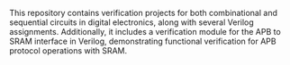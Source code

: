 This repository contains verification projects for both combinational and sequential circuits in digital electronics, along with several Verilog assignments. Additionally, it includes a verification module for the APB to SRAM interface in Verilog, demonstrating functional verification for APB protocol operations with SRAM.
